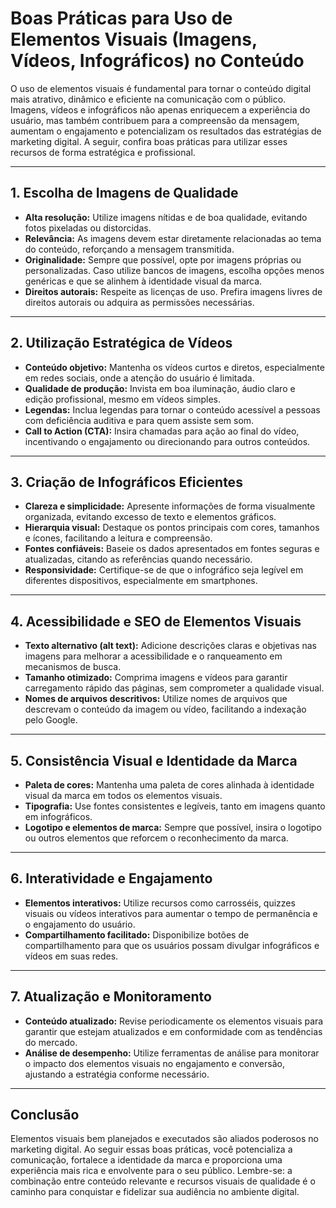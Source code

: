 # Boas Práticas para Uso de Elementos Visuais (Imagens, Vídeos, Infográficos) no Conteúdo

O uso de elementos visuais é fundamental para tornar o conteúdo digital mais atrativo, dinâmico e eficiente na comunicação com o público. Imagens, vídeos e infográficos não apenas enriquecem a experiência do usuário, mas também contribuem para a compreensão da mensagem, aumentam o engajamento e potencializam os resultados das estratégias de marketing digital. A seguir, confira boas práticas para utilizar esses recursos de forma estratégica e profissional.

---

## 1. **Escolha de Imagens de Qualidade**

- **Alta resolução:** Utilize imagens nítidas e de boa qualidade, evitando fotos pixeladas ou distorcidas.
- **Relevância:** As imagens devem estar diretamente relacionadas ao tema do conteúdo, reforçando a mensagem transmitida.
- **Originalidade:** Sempre que possível, opte por imagens próprias ou personalizadas. Caso utilize bancos de imagens, escolha opções menos genéricas e que se alinhem à identidade visual da marca.
- **Direitos autorais:** Respeite as licenças de uso. Prefira imagens livres de direitos autorais ou adquira as permissões necessárias.

---

## 2. **Utilização Estratégica de Vídeos**

- **Conteúdo objetivo:** Mantenha os vídeos curtos e diretos, especialmente em redes sociais, onde a atenção do usuário é limitada.
- **Qualidade de produção:** Invista em boa iluminação, áudio claro e edição profissional, mesmo em vídeos simples.
- **Legendas:** Inclua legendas para tornar o conteúdo acessível a pessoas com deficiência auditiva e para quem assiste sem som.
- **Call to Action (CTA):** Insira chamadas para ação ao final do vídeo, incentivando o engajamento ou direcionando para outros conteúdos.

---

## 3. **Criação de Infográficos Eficientes**

- **Clareza e simplicidade:** Apresente informações de forma visualmente organizada, evitando excesso de texto e elementos gráficos.
- **Hierarquia visual:** Destaque os pontos principais com cores, tamanhos e ícones, facilitando a leitura e compreensão.
- **Fontes confiáveis:** Baseie os dados apresentados em fontes seguras e atualizadas, citando as referências quando necessário.
- **Responsividade:** Certifique-se de que o infográfico seja legível em diferentes dispositivos, especialmente em smartphones.

---

## 4. **Acessibilidade e SEO de Elementos Visuais**

- **Texto alternativo (alt text):** Adicione descrições claras e objetivas nas imagens para melhorar a acessibilidade e o ranqueamento em mecanismos de busca.
- **Tamanho otimizado:** Comprima imagens e vídeos para garantir carregamento rápido das páginas, sem comprometer a qualidade visual.
- **Nomes de arquivos descritivos:** Utilize nomes de arquivos que descrevam o conteúdo da imagem ou vídeo, facilitando a indexação pelo Google.

---

## 5. **Consistência Visual e Identidade da Marca**

- **Paleta de cores:** Mantenha uma paleta de cores alinhada à identidade visual da marca em todos os elementos visuais.
- **Tipografia:** Use fontes consistentes e legíveis, tanto em imagens quanto em infográficos.
- **Logotipo e elementos de marca:** Sempre que possível, insira o logotipo ou outros elementos que reforcem o reconhecimento da marca.

---

## 6. **Interatividade e Engajamento**

- **Elementos interativos:** Utilize recursos como carrosséis, quizzes visuais ou vídeos interativos para aumentar o tempo de permanência e o engajamento do usuário.
- **Compartilhamento facilitado:** Disponibilize botões de compartilhamento para que os usuários possam divulgar infográficos e vídeos em suas redes.

---

## 7. **Atualização e Monitoramento**

- **Conteúdo atualizado:** Revise periodicamente os elementos visuais para garantir que estejam atualizados e em conformidade com as tendências do mercado.
- **Análise de desempenho:** Utilize ferramentas de análise para monitorar o impacto dos elementos visuais no engajamento e conversão, ajustando a estratégia conforme necessário.

---

## **Conclusão**

Elementos visuais bem planejados e executados são aliados poderosos no marketing digital. Ao seguir essas boas práticas, você potencializa a comunicação, fortalece a identidade da marca e proporciona uma experiência mais rica e envolvente para o seu público. Lembre-se: a combinação entre conteúdo relevante e recursos visuais de qualidade é o caminho para conquistar e fidelizar sua audiência no ambiente digital.